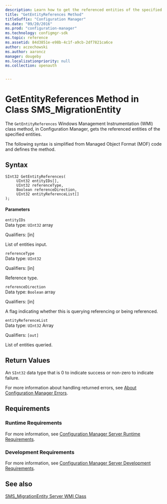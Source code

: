 ```yaml
---
description: Learn how to get the referenced entities of the specified entities in Configuration Manager using GetEntityReferences class method.
title: "GetEntityReferences Method"
titleSuffix: "Configuration Manager"
ms.date: "09/20/2016"
ms.prod: "configuration-manager"
ms.technology: configmgr-sdk
ms.topic: reference
ms.assetid: 84d3851e-e98b-4c1f-a9cb-2df7821ca6ce
author: aczechowski
ms.author: aaroncz
manager: dougeby
ms.localizationpriority: null
ms.collection: openauth


---
```

# GetEntityReferences Method in Class SMS_MigrationEntity
The `GetEntityReferences` Windows Management Instrumentation (WMI) class method, in Configuration Manager, gets the referenced entities of the specified entities.  

 The following syntax is simplified from Managed Object Format (MOF) code and defines the method.  

## Syntax  

```  
SInt32 GetEntityReferences(  
     UInt32 entityIDs[],  
     UInt32 referenceType,  
     Boolean referenceDirection,  
     UInt32 entityReferenceList[]  
);  
```  

#### Parameters  
 `entityIDs`  
 Data type: `UInt32` array  

 Qualifiers: [in]  

 List of entities input.  

 `referenceType`  
 Data type: `UInt32`  

 Qualifiers: [in]  

 Reference type.  

 `referenceDirection`  
 Data type: `Boolean` array  

 Qualifiers: [in]  

 A flag indicating whether this is querying referencing or being referenced.  

 `entityReferenceList`  
 Data type: `UInt32` Array  

 Qualifiers: `[out]`  

 List of entities queried.  

## Return Values  
 An  `SInt32` data type that is 0 to indicate success or non-zero to indicate failure.  

 For more information about handling returned errors, see [About Configuration Manager Errors](../../../../develop/core/understand/about-configuration-manager-errors.md).  

## Requirements  

### Runtime Requirements  
 For more information, see [Configuration Manager Server Runtime Requirements](../../../../develop/core/reqs/server-runtime-requirements.md).  

### Development Requirements  
 For more information, see [Configuration Manager Server Development Requirements](../../../../develop/core/reqs/server-development-requirements.md).  

## See also

[SMS_MigrationEntity Server WMI Class](../../../../develop/reference/core/migration/sms_migrationentity-server-wmi-class.md)
